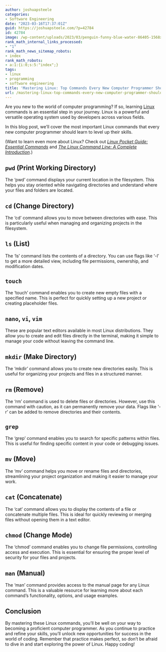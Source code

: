 ```yaml
---
author: joshuapsteele
categories:
- Software Engineering
date: "2023-03-16T17:37:01Z"
guid: https://joshuapsteele.com/?p=42784
id: 42784
image: /wp-content/uploads/2023/03/penguin-funny-blue-water-86405-1568x1045.jpeg
rank_math_internal_links_processed:
- "1"
rank_math_news_sitemap_robots:
- index
rank_math_robots:
- a:1:{i:0;s:5:"index";}
tags:
- linux
- programming
- software engineering
title: 'Mastering Linux: Top Commands Every New Computer Programmer Should Learn'
url: /mastering-linux-top-commands-every-new-computer-programmer-should-learn/
---
```


Are you new to the world of computer programming? If so, learning [Linux](https://en.wikipedia.org/wiki/Linux) commands is an essential step in your journey. Linux is a powerful and versatile operating system used by developers across various fields.

In this blog post, we’ll cover the most important Linux commands that every new computer programmer should learn to level up their skills.

(Want to learn even more about Linux? Check out *[Linux Pocket Guide: Essential Commands](https://amzn.to/3mRKdY5)* and *[The Linux Command Line: A Complete Introduction](https://amzn.to/3ZSntpL)*.)

## `pwd` (Print Working Directory)

The ‘pwd’ command displays your current location in the filesystem. This helps you stay oriented while navigating directories and understand where your files and folders are located.

## `cd` (Change Directory)

The ‘cd’ command allows you to move between directories with ease. This is particularly useful when managing and organizing projects in the filesystem.

## `ls` (List)

The ‘ls’ command lists the contents of a directory. You can use flags like ‘-l’ to get a more detailed view, including file permissions, ownership, and modification dates.

## `touch`

The ‘touch’ command enables you to create new empty files with a specified name. This is perfect for quickly setting up a new project or creating placeholder files.

## `nano`, `vi`, `vim`

These are popular text editors available in most Linux distributions. They allow you to create and edit files directly in the terminal, making it simple to manage your code without leaving the command line.

## `mkdir` (Make Directory)

The ‘mkdir’ command allows you to create new directories easily. This is useful for organizing your projects and files in a structured manner.

## `rm` (Remove)

The ‘rm’ command is used to delete files or directories. However, use this command with caution, as it can permanently remove your data. Flags like ‘-r’ can be added to remove directories and their contents.

## `grep`

The ‘grep’ command enables you to search for specific patterns within files. This is useful for finding specific content in your code or debugging issues.

## `mv` (Move)

The ‘mv’ command helps you move or rename files and directories, streamlining your project organization and making it easier to manage your work.

## `cat` (Concatenate)

The ‘cat’ command allows you to display the contents of a file or concatenate multiple files. This is ideal for quickly reviewing or merging files without opening them in a text editor.

## `chmod` (Change Mode)

The ‘chmod’ command enables you to change file permissions, controlling access and execution. This is essential for ensuring the proper level of security for your files and projects.

## `man` (Manual)

The ‘man’ command provides access to the manual page for any Linux command. This is a valuable resource for learning more about each command’s functionality, options, and usage examples.

## Conclusion

By mastering these Linux commands, you’ll be well on your way to becoming a proficient computer programmer. As you continue to practice and refine your skills, you’ll unlock new opportunities for success in the world of coding. Remember that practice makes perfect, so don’t be afraid to dive in and start exploring the power of Linux. Happy coding!